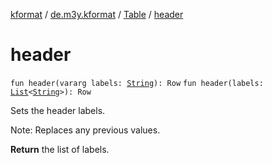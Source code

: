 [kformat](../../index.md) / [de.m3y.kformat](../index.md) / [Table](index.md) / [header](./header.md)

# header

`fun header(vararg labels: `[`String`](https://kotlinlang.org/api/latest/jvm/stdlib/kotlin/-string/index.html)`): Row`
`fun header(labels: `[`List`](https://kotlinlang.org/api/latest/jvm/stdlib/kotlin.collections/-list/index.html)`<`[`String`](https://kotlinlang.org/api/latest/jvm/stdlib/kotlin/-string/index.html)`>): Row`

Sets the header labels.

Note: Replaces any previous values.

**Return**
the list of labels.

